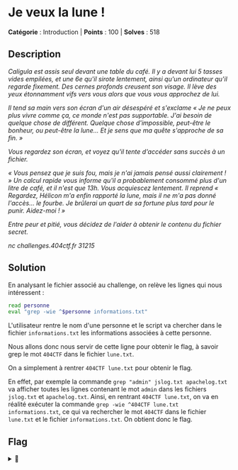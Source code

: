 # Je veux la lune !

**Catégorie** : Introduction | **Points** : 100 | **Solves** : 518

## Description

*Caligula est assis seul devant une table du café. Il y a devant lui 5 tasses vides empilées, et une 6e qu'il sirote lentement, ainsi qu'un ordinateur qu'il regarde fixement. Des cernes profonds creusent son visage. Il lève des yeux étonnamment vifs vers vous alors que vous vous approchez de lui.*

*Il tend sa main vers son écran d'un air désespéré et s'exclame « Je ne peux plus vivre comme ça, ce monde n'est pas supportable. J'ai besoin de quelque chose de différent. Quelque chose d'impossible, peut-être le bonheur, ou peut-être la lune... Et je sens que ma quête s'approche de sa fin. »*

*Vous regardez son écran, et voyez qu'il tente d'accéder sans succès à un fichier.*

*« Vous pensez que je suis fou, mais je n'ai jamais pensé aussi clairement ! » Un calcul rapide vous informe qu'il a probablement consommé plus d'un litre de café, et il n'est que 13h. Vous acquiescez lentement. Il reprend « Regardez, Hélicon m'a enfin rapporté la lune, mais il ne m'a pas donné l'accès... le fourbe. Je brûlerai un quart de sa fortune plus tard pour le punir. Aidez-moi ! »*

*Entre peur et pitié, vous décidez de l'aider à obtenir le contenu du fichier secret.*

*nc challenges.404ctf.fr 31215*

## Solution

En analysant le fichier associé au challenge, on relève les lignes qui nous intéressent :

```sh
read personne
eval "grep -wie ^$personne informations.txt"
```

L'utilisateur rentre le nom d'une personne et le script va chercher dans le fichier `informations.txt` les informations associées à cette personne.

Nous allons donc nous servir de cette ligne pour obtenir le flag, à savoir grep le mot `404CTF` dans le fichier `lune.txt`.

On a simplement à rentrer ``404CTF lune.txt`` pour obtenir le flag.

En effet, par exemple la commande ``grep "admin" jslog.txt apachelog.txt`` va afficher toutes les lignes contenant le mot ``admin`` dans les fichiers ``jslog.txt`` et ``apachelog.txt``. Ainsi, en rentrant ``404CTF lune.txt``, on va en réalité exécuter la commande ``grep -wie ^404CTF lune.txt informations.txt``, ce qui va rechercher le mot ``404CTF`` dans le fichier ``lune.txt`` et le fichier ``informations.txt``. On obtient donc le flag.

## Flag

<details>
<summary>🚩</summary>

```
404CTF{70n_C0EuR_v4_7e_1Ach3R_C41uS}
```
